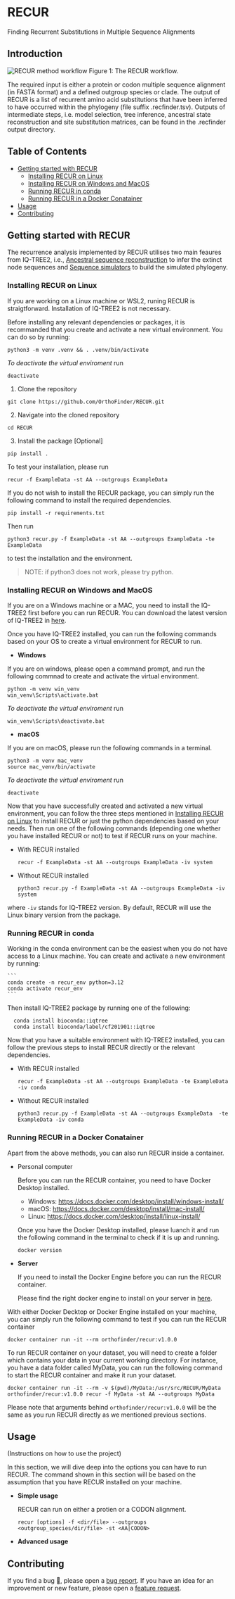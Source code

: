 # RECUR
Finding Recurrent Substitutions in Multiple Sequence Alignments

## Introduction
![RECUR method workflow](./docs/RECUR_workflow_figure.png)
Figure 1: The RECUR workflow. 

The required input is either a protein or codon multiple sequence alignment (in FASTA format) and a defined outgroup species or clade. The output of RECUR is a list of recurrent amino acid substitutions that have been inferred to have occurred within the phylogeny (file suffix .recfinder.tsv). Outputs of intermediate steps, i.e. model selection, tree inference, ancestral state reconstruction and site substitution matrices, can be found in the .recfinder output directory. 

## Table of Contents

- [Getting started with RECUR](#getting-started-with-recur)
  - [Installing RECUR on Linux](#installing-recur-on-linux)
  - [Installing RECUR on Windows and MacOS](#installing-recur-on-windows-and-macos)
  - [Running RECUR in conda](#running-recur-in-conda)
  - [Running RECUR in a Docker Conatainer](#running-recur-in-a-docker-conatainer)
- [Usage](#usage)
- [Contributing](#contributing)

## Getting started with RECUR
The recurrence analysis implemented by RECUR utilises two main feaures from IQ-TREE2, i.e., [Ancestral sequence reconstruction](http://www.iqtree.org/doc/Command-Reference#ancestral-sequence-reconstruction) to infer the extinct node sequences and [Sequence simulators](http://www.iqtree.org/doc/AliSim) to build the simulated phylogeny. 

### Installing RECUR on Linux

  If you are working on a Linux machine or WSL2, runing RECUR is straigtforward. Installation of IQ-TREE2 is not necessary.

  Before installing any relevant dependencies or packages, it is recommanded that you create and activate a new virtual environment. You can do so by running:
  ```
  python3 -m venv .venv && . .venv/bin/activate
  ```
  *To deactivate the virtual enviroment* run
  ```
  deactivate
  ```
  1. Clone the repository
  ```
  git clone https://github.com/OrthoFinder/RECUR.git
  ```
  2. Navigate into the cloned repository
  ```
  cd RECUR
  ```
  3. Install the package [Optional]
  ```
  pip install .
  ```
  To test your installation, please run

  ```
  recur -f ExampleData -st AA --outgroups ExampleData
  ```
    
  If you do not wish to install the RECUR package, you can simply run the following command to install the required dependencies.

  ```
  pip install -r requirements.txt
  ```
  Then run 
  ```
  python3 recur.py -f ExampleData -st AA --outgroups ExampleData -te ExampleData
  ```
  to test the installation and the environment. 
  
  > NOTE: if python3 does not work, please try python.

### Installing RECUR on Windows and MacOS 

  If you are on a Windows machine or a MAC, you need to install the IQ-TREE2 first before you can run RECUR. You can download the latest version of IQ-TREE2 in [here](http://www.iqtree.org/#download).

  Once you have IQ-TREE2 installed, you can run the following commands based on your OS to create a virtual environment for RECUR to run.

  - **Windows**

  If you are on windows, please open a command prompt, and run the following commnad to create and activate the virtual environment.
  ```
  python -m venv win_venv
  win_venv\Scripts\activate.bat
  ```

  *To deactivate the virtual enviroment* run
  ```
  win_venv\Scripts\deactivate.bat
  ```
  - **macOS**

  If you are on macOS, please run the following commands in a terminal.

  ```
  python3 -m venv mac_venv
  source mac_venv/bin/activate
  ```

  *To deactivate the virtual enviroment* run
  ```
  deactivate
  ```
  Now that you have successfully created and activated a new virtual environment, you can follow the three steps mentioned in [Installing RECUR on Linux](#installing-recur-on-linux) to install RECUR or just the python dependencies based on your needs. Then run one of the following commands (depending one whether you have installed RECUR or not) to test if RECUR runs on your machine.

  * With RECUR installed 
    ```
    recur -f ExampleData -st AA --outgroups ExampleData -iv system
    ```
  * Without RECUR installed 
      ```
    python3 recur.py -f ExampleData -st AA --outgroups ExampleData -iv system
    ```
  where `-iv` stands for IQ-TREE2 version. By default, RECUR will use the Linux binary version from the package. 

### Running RECUR in conda

  Working in the conda environment can be the easiest when you do not have access to a Linux machine. You can create and activate a new environment by running:

    ```
    conda create -n recur_env python=3.12
    conda activate recur_env
    ```
  Then install IQ-TREE2 package by running one of the following:
  ```
    conda install bioconda::iqtree
    conda install bioconda/label/cf201901::iqtree
  ```
  Now that you have a suitable environment with IQ-TREE2 installed, you can follow the previous steps to install RECUR directly or the relevant dependencies.
  * With RECUR installed 
    ```
    recur -f ExampleData -st AA --outgroups ExampleData -te ExampleData -iv conda
    ```
  * Without RECUR installed 
      ```
    python3 recur.py -f ExampleData -st AA --outgroups ExampleData  -te ExampleData -iv conda
    ```

### Running RECUR in a Docker Conatainer

  Apart from the above methods, you can also run RECUR inside a container. 

  - Personal computer
  
    Before you can run the RECUR container, you need to have Docker Desktop installed. 
    - Windows: https://docs.docker.com/desktop/install/windows-install/
    - macOS: https://docs.docker.com/desktop/install/mac-install/
    - Linux: https://docs.docker.com/desktop/install/linux-install/

    Once you have the Docker Desktop installed, please luanch it and run the following command in the terminal to check if it is up and running.

    ```
    docker version
    ```
  - **Server**

    If you need to install the Docker Engine before you can run the RECUR container.

    Please find the right docker engine to install on your server in [here](https://docs.docker.com/engine/install/).

  With either Docker Decktop or Docker Engine installed on your machine, you can simply run the following command to test if you can run the RECUR container
  ```
  docker container run -it --rm orthofinder/recur:v1.0.0
  ```
  To run RECUR container on your dataset, you will need to create a folder which contains your data in your current working directory. For instance, you have a data folder called MyData, you can run the following command to start the RECUR container and make it run your dataset.
  ```
  docker container run -it --rm -v $(pwd)/MyData:/usr/src/RECUR/MyData orthofinder/recur:v1.0.0 recur -f MyData -st AA --outgroups MyData   
  ```
  Please note that arguments behind `orthofinder/recur:v1.0.0` will be the same as you run RECUR directly as we mentioned previous sections.

## Usage
(Instructions on how to use the project)

In this section, we will dive deep into the options you can have to run RECUR. The command shown in this section will be based on the assumption that you have RECUR installed on your machine. 

- **Simple usage**

  RECUR can run on either a protien or a CODON alignment. 
  ```
  recur [options] -f <dir/file> --outgroups <outgroup_species/dir/file> -st <AA|CODON>
  ```


- **Advanced usage**


## Contributing

If you find a bug :bug:, please open a [bug report](https://github.com/).
If you have an idea for an improvement or new feature, please open a [feature request]().



